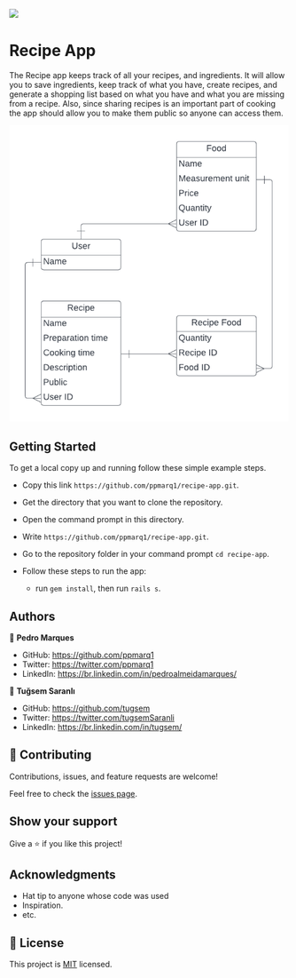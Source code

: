 ![](https://img.shields.io/badge/Microverse-blueviolet)

# Recipe App

The Recipe app keeps track of all your recipes, and ingredients. It will allow you to save ingredients, keep track of what you have, create recipes, and generate a shopping list based on what you have and what you are missing from a recipe. Also, since sharing recipes is an important part of cooking the app should allow you to make them public so anyone can access them.


  <img src='./app/assets/images/recipe_erd_2_members.png' alt=''>


## Getting Started
To get a local copy up and running follow these simple example steps.

- Copy this link `https://github.com/ppmarq1/recipe-app.git`.
- Get the directory that you want to clone the repository.
- Open the command prompt in this directory.
- Write `https://github.com/ppmarq1/recipe-app.git`.
- Go to the repository folder in your command prompt `cd recipe-app`.

- Follow these steps to run the app:
  - run `gem install`, then run `rails s`.

## Authors

👤 **Pedro Marques**

- GitHub: https://github.com/ppmarq1
- Twitter: https://twitter.com/ppmarq1
- LinkedIn: https://br.linkedin.com/in/pedroalmeidamarques/

👤 **Tuğsem Saranlı**

- GitHub: https://github.com/tugsem
- Twitter: https://twitter.com/tugsemSaranli
- LinkedIn: https://br.linkedin.com/in/tugsem/

## 🤝 Contributing

Contributions, issues, and feature requests are welcome!

Feel free to check the [issues page](https://github.com/ppmarq1/recipe-app/issues).

## Show your support

Give a ⭐️ if you like this project!

## Acknowledgments

- Hat tip to anyone whose code was used
- Inspiration.
- etc.

## 📝 License

This project is [MIT](./MIT.md) licensed.


